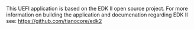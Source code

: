 This UEFI application is based on the EDK II open source project. For more information on building the application and documenation regarding EDK II see: https://github.com/tianocore/edk2
